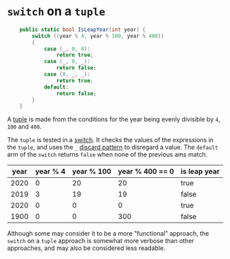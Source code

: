 # `switch` on a `tuple`

```csharp
    public static bool IsLeapYear(int year) {
        switch ((year % 4, year % 100, year % 400))
        {
            case (_, 0, 0):
                return true;
            case (_, 0, _):
                return false;
            case (0, _, _):
                return true;
            default:
                return false;
        }
    }
```

A [tuple][tuple] is made from the conditions for the year being evenly divisible by `4`, `100` and `400`.

The `tuple` is tested in a [switch][switch].
It checks the values of the expressions in the `tuple`, and uses the `_` [discard pattern][discard-pattern] to disregard a value.
The `default` arm of the `switch` returns `false` when none of the previous ams match.

| year | year % 4 | year % 100 | year % 400 == 0 | is leap year |
| ---- | -------- | ---------- | --------------- | ------------ |
| 2020 |        0 |         20 |              20 |         true |
| 2019 |        3 |         19 |              19 |        false |
| 2020 |        0 |          0 |               0 |         true |
| 1900 |        0 |          0 |             300 |        false |

Although some may consider it to be a more "functional" approach, the `switch` on a `tuple` approach is somewhat more verbose than other approaches,
and may also be considered less readable.
 
[tuple]: https://learn.microsoft.com/en-us/dotnet/csharp/language-reference/builtin-types/value-tuples
[switch]: https://learn.microsoft.com/en-us/dotnet/csharp/language-reference/statements/selection-statements#the-switch-statement
[discard-pattern]: https://learn.microsoft.com/en-us/dotnet/csharp/language-reference/operators/patterns#discard-pattern
